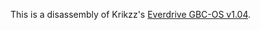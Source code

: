 This is a disassembly of Krikzz's [Everdrive GBC-OS v1.04](http://krikzz.com/pub/support/everdrive-gb/x-series/OS/GBC-OS-v1.04.zip).